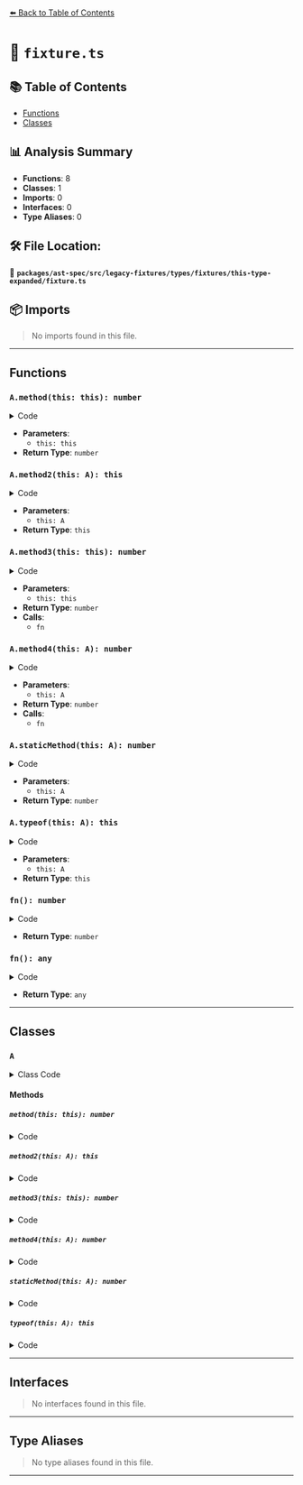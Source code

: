 [⬅️ Back to Table of Contents](../../../../../../../index.md)

# 📄 `fixture.ts`

## 📚 Table of Contents

- [Functions](#functions)
- [Classes](#classes)

## 📊 Analysis Summary

- **Functions**: 8
- **Classes**: 1
- **Imports**: 0
- **Interfaces**: 0
- **Type Aliases**: 0

## 🛠️ File Location:
📂 **`packages/ast-spec/src/legacy-fixtures/types/fixtures/this-type-expanded/fixture.ts`**

## 📦 Imports

> No imports found in this file.


---

## Functions

### `A.method(this: this): number`

<details><summary>Code</summary>

```ts
public method(this: this): number {
    return this.a;
  }
```
</details>

- **Parameters**:
  - `this: this`
- **Return Type**: `number`
### `A.method2(this: A): this`

<details><summary>Code</summary>

```ts
public method2(this: A): this {
    return this.a;
  }
```
</details>

- **Parameters**:
  - `this: A`
- **Return Type**: `this`
### `A.method3(this: this): number`

<details><summary>Code</summary>

```ts
public method3(this: this): number {
    var fn = () => this.a;
    return fn();
  }
```
</details>

- **Parameters**:
  - `this: this`
- **Return Type**: `number`
- **Calls**:
  - `fn`
### `A.method4(this: A): number`

<details><summary>Code</summary>

```ts
public method4(this: A): number {
    var fn = () => this.a;
    return fn();
  }
```
</details>

- **Parameters**:
  - `this: A`
- **Return Type**: `number`
- **Calls**:
  - `fn`
### `A.staticMethod(this: A): number`

<details><summary>Code</summary>

```ts
static staticMethod(this: A): number {
    return this.a;
  }
```
</details>

- **Parameters**:
  - `this: A`
- **Return Type**: `number`
### `A.typeof(this: A): this`

<details><summary>Code</summary>

```ts
static typeof(this: A): this {
    return typeof this;
  }
```
</details>

- **Parameters**:
  - `this: A`
- **Return Type**: `this`
### `fn(): number`

<details><summary>Code</summary>

```ts
() => this.a
```
</details>

- **Return Type**: `number`
### `fn(): any`

<details><summary>Code</summary>

```ts
() => this.a
```
</details>

- **Return Type**: `any`

---

## Classes

### `A`

<details><summary>Class Code</summary>

```ts
class A {
  public a: number;

  public method(this: this): number {
    return this.a;
  }

  public method2(this: A): this {
    return this.a;
  }

  public method3(this: this): number {
    var fn = () => this.a;
    return fn();
  }

  public method4(this: A): number {
    var fn = () => this.a;
    return fn();
  }

  static staticMethod(this: A): number {
    return this.a;
  }

  static typeof(this: A): this {
    return typeof this;
  }
}
```
</details>

#### Methods

##### `method(this: this): number`

<details><summary>Code</summary>

```ts
public method(this: this): number {
    return this.a;
  }
```
</details>

##### `method2(this: A): this`

<details><summary>Code</summary>

```ts
public method2(this: A): this {
    return this.a;
  }
```
</details>

##### `method3(this: this): number`

<details><summary>Code</summary>

```ts
public method3(this: this): number {
    var fn = () => this.a;
    return fn();
  }
```
</details>

##### `method4(this: A): number`

<details><summary>Code</summary>

```ts
public method4(this: A): number {
    var fn = () => this.a;
    return fn();
  }
```
</details>

##### `staticMethod(this: A): number`

<details><summary>Code</summary>

```ts
static staticMethod(this: A): number {
    return this.a;
  }
```
</details>

##### `typeof(this: A): this`

<details><summary>Code</summary>

```ts
static typeof(this: A): this {
    return typeof this;
  }
```
</details>


---

## Interfaces

> No interfaces found in this file.


---

## Type Aliases

> No type aliases found in this file.


---